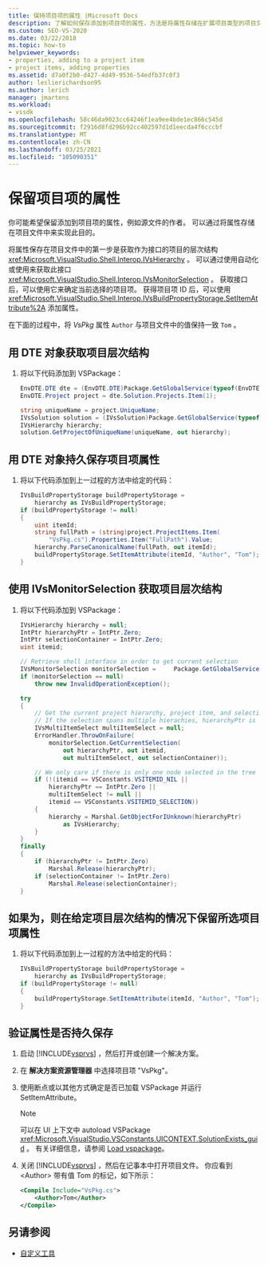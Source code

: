 ```yaml
---
title: 保持项目项的属性 |Microsoft Docs
description: 了解如何保存添加到项目项的属性，方法是将属性存储在扩展项目类型的项目文件中。
ms.custom: SEO-VS-2020
ms.date: 03/22/2018
ms.topic: how-to
helpviewer_keywords:
- properties, adding to a project item
- project items, adding properties
ms.assetid: d7a0f2b0-d427-4d49-9536-54edfb37c0f3
author: leslierichardson95
ms.author: lerich
manager: jmartens
ms.workload:
- vssdk
ms.openlocfilehash: 58c46da9023cc64246f1ea9ee4bde1ec866c545d
ms.sourcegitcommit: f2916d8fd296b92cc402597d1d1eecda4f6cccbf
ms.translationtype: MT
ms.contentlocale: zh-CN
ms.lasthandoff: 03/25/2021
ms.locfileid: "105090351"
---
```

# <a name="persist-the-property-of-a-project-item"></a>保留项目项的属性
你可能希望保留添加到项目项的属性，例如源文件的作者。 可以通过将属性存储在项目文件中来实现此目的。

 将属性保存在项目文件中的第一步是获取作为接口的项目的层次结构 <xref:Microsoft.VisualStudio.Shell.Interop.IVsHierarchy> 。 可以通过使用自动化或使用来获取此接口 <xref:Microsoft.VisualStudio.Shell.Interop.IVsMonitorSelection> 。 获取接口后，可以使用它来确定当前选择的项目项。 获得项目项 ID 后，可以使用 <xref:Microsoft.VisualStudio.Shell.Interop.IVsBuildPropertyStorage.SetItemAttribute%2A> 添加属性。

 在下面的过程中，将 *VsPkg* 属性 `Author` 与项目文件中的值保持一致 `Tom` 。

## <a name="to-obtain-the-project-hierarchy-with-the-dte-object"></a>用 DTE 对象获取项目层次结构

1. 将以下代码添加到 VSPackage：

    ```csharp
    EnvDTE.DTE dte = (EnvDTE.DTE)Package.GetGlobalService(typeof(EnvDTE.DTE));
    EnvDTE.Project project = dte.Solution.Projects.Item(1);

    string uniqueName = project.UniqueName;
    IVsSolution solution = (IVsSolution)Package.GetGlobalService(typeof(SVsSolution));
    IVsHierarchy hierarchy;
    solution.GetProjectOfUniqueName(uniqueName, out hierarchy);
    ```

## <a name="to-persist-the-project-item-property-with-the-dte-object"></a>用 DTE 对象持久保存项目项属性

1. 将以下代码添加到上一过程的方法中给定的代码：

    ```csharp
    IVsBuildPropertyStorage buildPropertyStorage =
        hierarchy as IVsBuildPropertyStorage;
    if (buildPropertyStorage != null)
    {
        uint itemId;
        string fullPath = (string)project.ProjectItems.Item(
            "VsPkg.cs").Properties.Item("FullPath").Value;
        hierarchy.ParseCanonicalName(fullPath, out itemId);
        buildPropertyStorage.SetItemAttribute(itemId, "Author", "Tom");
    }
    ```

## <a name="to-obtain-the-project-hierarchy-using-ivsmonitorselection"></a>使用 IVsMonitorSelection 获取项目层次结构

1. 将以下代码添加到 VSPackage：

    ```csharp
    IVsHierarchy hierarchy = null;
    IntPtr hierarchyPtr = IntPtr.Zero;
    IntPtr selectionContainer = IntPtr.Zero;
    uint itemid;

    // Retrieve shell interface in order to get current selection
    IVsMonitorSelection monitorSelection =     Package.GetGlobalService(typeof(SVsShellMonitorSelection)) as     IVsMonitorSelection;
    if (monitorSelection == null)
        throw new InvalidOperationException();

    try
    {
        // Get the current project hierarchy, project item, and selection container for the current selection
        // If the selection spans multiple hierachies, hierarchyPtr is Zero
        IVsMultiItemSelect multiItemSelect = null;
        ErrorHandler.ThrowOnFailure(
            monitorSelection.GetCurrentSelection(
                out hierarchyPtr, out itemid,
                out multiItemSelect, out selectionContainer));

        // We only care if there is only one node selected in the tree
        if (!(itemid == VSConstants.VSITEMID_NIL ||
            hierarchyPtr == IntPtr.Zero ||
            multiItemSelect != null ||
            itemid == VSConstants.VSITEMID_SELECTION))
        {
            hierarchy = Marshal.GetObjectForIUnknown(hierarchyPtr)
                as IVsHierarchy;
        }
    }
    finally
    {
        if (hierarchyPtr != IntPtr.Zero)
            Marshal.Release(hierarchyPtr);
        if (selectionContainer != IntPtr.Zero)
            Marshal.Release(selectionContainer);
    }
    ```

## <a name="to-persist-the-selected-project-item-property-given-the-project-hierarchy"></a>如果为，则在给定项目层次结构的情况下保留所选项目项属性

1. 将以下代码添加到上一过程的方法中给定的代码：

    ```csharp
    IVsBuildPropertyStorage buildPropertyStorage =
        hierarchy as IVsBuildPropertyStorage;
    if (buildPropertyStorage != null)
    {
        buildPropertyStorage.SetItemAttribute(itemId, "Author", "Tom");
    }
    ```

## <a name="to-verify-that-the-property-is-persisted"></a>验证属性是否持久保存

1. 启动 [!INCLUDE[vsprvs](../code-quality/includes/vsprvs_md.md)] ，然后打开或创建一个解决方案。

2. 在 **解决方案资源管理器** 中选择项目项 "VsPkg"。

3. 使用断点或以其他方式确定是否已加载 VSPackage 并运行 SetItemAttribute。

   > [!NOTE]
   > 可以在 UI 上下文中 autoload VSPackage <xref:Microsoft.VisualStudio.VSConstants.UICONTEXT.SolutionExists_guid> 。 有关详细信息，请参阅 [Load vspackage](../extensibility/loading-vspackages.md)。

4. 关闭 [!INCLUDE[vsprvs](../code-quality/includes/vsprvs_md.md)] ，然后在记事本中打开项目文件。 你应看到 \<Author> 带有值 Tom 的标记，如下所示：

   ```xml
   <Compile Include="VsPkg.cs">
       <Author>Tom</Author>
   </Compile>
   ```

## <a name="see-also"></a>另请参阅

- [自定义工具](../extensibility/internals/custom-tools.md)
